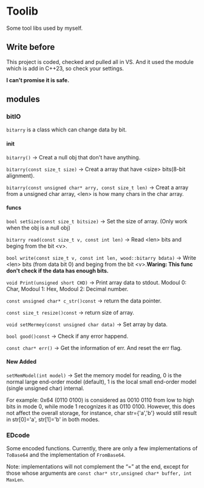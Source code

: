 # Toolib
Some tool libs used by myself.

## Write before
This project is coded, checked and pulled all in VS. And it used the module which is add in C++23, so check your settings.

**I can't promise it is safe.**

## modules

### bitIO
`bitarry` is a class which can change data by bit.

#### init
`bitarry()` -> Creat a null obj that don't have anything.

`bitarry(const size_t size)` -> Creat a array that have \<size\> bits(8-bit alignment).

`bitarry(const unsigned char* arry, const size_t len)` -> Creat a array from a unsigned char array, \<len\> is how many chars in the char array.

#### funcs
`bool setSize(const size_t bitsize)` -> Set the size of array. (Only work when the obj is a null obj)

`bitarry read(const size_t v, const int len)` -> Read \<len\> bits and beging from the bit \<v\>.

`bool write(const size_t v, const int len, wood::bitarry bdata)` -> Write \<len\> bits (from data bit 0) and beging from the bit \<v\>.**Waring: This func don't check if the data has enough bits.**

`void Print(unsigned short CHD)` -> Print array data to stdout. Modoul 0: Char, Modoul 1: Hex, Modoul 2: Decimal number.

`const unsigned char* c_str()const` -> return the data pointer.

`const size_t resize()const` -> return size of array.

`void setMermey(const unsigned char data)` -> Set array by data.

`bool good()const` -> Check if any error happend.

`const char* err()` -> Get the information of err. And reset the err flag.

#### New Added
`setMemModel(int model)` -> Set the memory model for reading, 0 is the normal large end-order model (default), 1 is the local small end-order model (single unsigned char) internal.

For example: 0x64 (0110 0100) is considered as 0010 0110 from low to high bits in mode 0, while mode 1 recognizes it as 0110 0100. However, this does not affect the overall storage, for instance, char str={'a','b'} would still result in str\[0\]='a', str\[1\]='b' in both modes.


### EDcode
Some encoded functions. Currently, there are only a few implementations of `ToBase64` and the implementation of `FromBase64`.

Note: implementations will not complement the “=” at the end, except for those whose arguments are `const char* str,unsigned char* buffer, int MaxLen`.